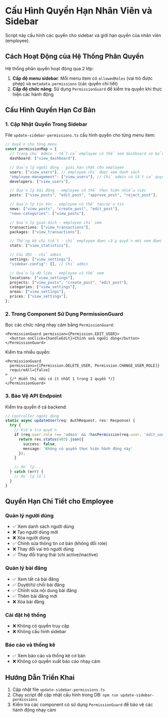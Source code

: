 # Cấu Hình Quyền Hạn Nhân Viên và Sidebar

Script này cấu hình các quyền cho sidebar và giới hạn quyền của nhân viên (employee).

## Cách Hoạt Động của Hệ Thống Phân Quyền

Hệ thống phân quyền hoạt động qua 2 lớp:

1. **Cấp độ menu sidebar**: Mỗi menu item có `allowedRoles` (vai trò được phép) và `metadata.permissions` (các quyền chi tiết)
2. **Cấp độ chức năng**: Sử dụng `PermissionGuard` để kiểm tra quyền khi thực hiện các hành động

## Cấu Hình Quyền Hạn Cơ Bản

### 1. Cập Nhật Quyền Trong Sidebar

File `update-sidebar-permissions.ts` cấu hình quyền cho từng menu item:

```typescript
// Quyền cho từng menu
const permissionMap = {
  // Trang chủ Admin - tất cả employee có thể xem dashboard cơ bản
  dashboard: ["view_dashboard"],

  // Quản lý người dùng - giới hạn chặt cho employee
  users: ["view_users"], // employee chỉ được xem danh sách
  "employee-management": ["view_users"], // Chỉ admin có tất cả quyền
  developers: ["view_users"],

  // Quản lý bài đăng - employee có thể thực hiện nhiều việc
  posts: ["view_posts", "edit_post", "approve_post", "reject_post"],

  // Quản lý tin tức - employee có thể tạo/sửa tin
  news: ["view_posts", "create_post", "edit_post"],
  "news-categories": ["view_posts"],

  // Quản lý giao dịch - employee chỉ xem
  transactions: ["view_transactions"],
  packages: ["view_transactions"],

  // Thống kê chi tiết - chỉ employee được cấp quyền mới xem được
  stats: ["view_statistics"],

  // Cài đặt - chỉ admin
  settings: ["view_settings"],
  "sidebar-config": [], // Chỉ admin

  // Quản lý dữ liệu - employee có thể xem
  locations: ["view_settings"],
  projects: ["view_posts", "create_post", "edit_post"],
  categories: ["view_settings"],
  areas: ["view_settings"],
  prices: ["view_settings"],
};
```

### 2. Trong Component Sử Dụng PermissionGuard

Bọc các chức năng nhạy cảm bằng `PermissionGuard`:

```tsx
<PermissionGuard permission={Permission.EDIT_USER}>
  <button onClick={handleEdit}>Chỉnh sửa người dùng</button>
</PermissionGuard>
```

Kiểm tra nhiều quyền:

```tsx
<PermissionGuard
  permissions={[Permission.DELETE_USER, Permission.CHANGE_USER_ROLE]}
  requireAll={false}
>
  {/* Hiển thị nếu có ít nhất 1 trong 2 quyền */}
</PermissionGuard>
```

### 3. Bảo Vệ API Endpoint

Kiểm tra quyền ở cả backend:

```typescript
// Controller người dùng
static async updateUser(req: AuthRequest, res: Response) {
  try {
    // Kiểm tra quyền
    if (req.user.role !== 'admin' && !hasPermission(req.user, 'edit_user')) {
      return res.status(403).json({
        success: false,
        message: 'Không có quyền thực hiện hành động này'
      });
    }

    // Xử lý...
  } catch (err) {
    // Xử lý lỗi
  }
}
```

## Quyền Hạn Chi Tiết cho Employee

### Quản lý người dùng

- ✅ Xem danh sách người dùng
- ❌ Tạo người dùng mới
- ❌ Xóa người dùng
- ✅ Chỉnh sửa thông tin cơ bản (không đổi role)
- ❌ Thay đổi vai trò người dùng
- ✅ Thay đổi trạng thái (chỉ active/inactive)

### Quản lý bài đăng

- ✅ Xem tất cả bài đăng
- ✅ Duyệt/từ chối bài đăng
- ✅ Chỉnh sửa nội dung bài đăng
- ✅ Thêm bài đăng mới
- ❌ Xóa bài đăng

### Cài đặt hệ thống

- ❌ Không có quyền truy cập
- ❌ Không cấu hình sidebar

### Báo cáo và thống kê

- ✅ Xem báo cáo và thống kê cơ bản
- ❌ Không có quyền xuất báo cáo nhạy cảm

## Hướng Dẫn Triển Khai

1. Cập nhật file `update-sidebar-permissions.ts`
2. Chạy script để cập nhật cấu hình trong DB: `npm run update-sidebar-permissions`
3. Kiểm tra các component có sử dụng `PermissionGuard` để bảo vệ các hành động nhạy cảm
